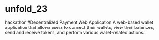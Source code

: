 # unfold_23
hackathon
#Decentralized Payment Web Application
A web-based wallet application that allows users to connect their wallets, view their balances, send and receive tokens, and perform various wallet-related actions..
